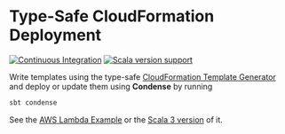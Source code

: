 # Type-Safe CloudFormation Deployment

[![Continuous Integration](https://github.com/jobial-io/condense/actions/workflows/ci.yml/badge.svg)](https://github.com/jobial-io/condense/actions/workflows/ci.yml)
[![Scala version support](https://index.scala-lang.org/jobial-io/condense/condense/latest-by-scala-version.svg?targetType=Js)](https://index.scala-lang.org/jobial-io/condense)

Write templates using the type-safe [CloudFormation Template Generator](https://github.com/Bayer-Group/cloudformation-template-generator)
and deploy or update them using **Condense** by running

```bash
sbt condense
```

See the [AWS Lambda Example](https://github.com/jobial-io/scase-lambda-example) or the
[Scala 3 version](https://github.com/jobial-io/scase-lambda-scala3-example) of it.